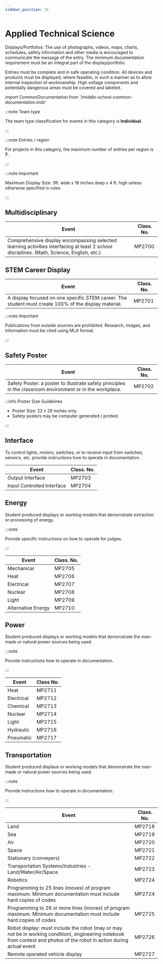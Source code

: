 ```yaml
---
sidebar_position: 16
---
```


# Applied Technical Science

Displays/Portfolios: The use of photographs, videos, maps, charts, schedules, safety information and other media is encouraged to communicate the message of the entry. The minimum documentation requirement must be an integral part of the display/portfolio.

Entries must be complete and in safe operating condition. All devices and products must be displayed, where feasible, in such a manner as to allow internal inspection of workmanship. High voltage components and potentially dangerous areas must be covered and labeled.

import CommonDocumentation from '/middle-school-common-documentation.mdx'

<CommonDocumentation />

:::note Team type

The team type classification for events in this category is **Individual**.

:::

:::note Entries / region

For projects in this category, the maximum number of entries per region is **7**.

:::

:::note Important

Maximum Display Size: 3ft. wide x 18 inches deep x 4 ft. high unless otherwise specified in rules.

:::

## Multidisciplinary

| Event                                                                                                                                     | Class. No. |
| ----------------------------------------------------------------------------------------------------------------------------------------- | ---------- |
| Comprehensive display encompassing selected learning activities interfacing at least 2 school disciplines. (Math, Science, English, etc.) | MP2700     |

## STEM Career Display

| Event                                                                                                | Class. No. |
| ---------------------------------------------------------------------------------------------------- | ---------- |
| A display focused on one specific STEM career. The student must create 100% of the display material. | MP2701     |

:::note Important

Publications from outside sources are prohibited. Research, images, and information must be cited using MLA format.

:::

## Safety Poster

| Event                                                                                                     | Class. No. |
| --------------------------------------------------------------------------------------------------------- | ---------- |
| Safety Poster: a poster to illustrate safety principles in the classroom environment or in the workplace. | MP2702     |

:::info Poster Size Guidelines

- Poster Size: 22 x 28 inches only.
- Safety posters may be computer generated / printed.

:::

## Interface

To control lights, motors, switches, or to receive input from switches, sensors, etc. provide instructions how to operate in documentation.

| Event                      | Class. No. |
| -------------------------- | ---------- |
| Output Interface           | MP2703     |
| Input Controlled Interface | MP2704     |

## Energy

Student produced displays or working models that demonstrate extraction or processing of energy.

:::note

Provide specific instructions on how to operate for judges.

:::

| Event              | Class. No. |
| ------------------ | ---------- |
| Mechanical         | MP2705     |
| Heat               | MP2706     |
| Electrical         | MP2707     |
| Nuclear            | MP2708     |
| Light              | MP2709     |
| Alternative Energy | MP2710     |

## Power

Student produced displays or working models that demonstrate the man-made or natural power sources being used.

:::note

Provide instructions how to operate in documentation.

:::

| Event      | Class No. |
| ---------- | --------- |
| Heat       | MP2711    |
| Electrical | MP2712    |
| Chemical   | MP2713    |
| Nuclear    | MP2714    |
| Light      | MP2715    |
| Hydraulic  | MP2716    |
| Pneumatic  | MP2717    |

## Transportation

Student produced displaus or working models that demonstrate the man-made or natural power sources being used.

:::note

Provide instructions how to operate in documentation.

:::

| Event                                                                                                                                                                   | Class. No. |
| ----------------------------------------------------------------------------------------------------------------------------------------------------------------------- | ---------- |
| Land                                                                                                                                                                    | MP2718     |
| Sea                                                                                                                                                                     | MP2719     |
| Air                                                                                                                                                                     | MP2720     |
| Space                                                                                                                                                                   | MP2721     |
| Stationary (conveyers)                                                                                                                                                  | MP2722     |
| Transportation Systems/Industries - Land/Water/Air/Space                                                                                                                | MP2723     |
| Robotics                                                                                                                                                                | MP2724     |
| Programming to 25 lines (moves) of program maximum. Minimum documentation must include hard copies of codes                                                             | MP2724     |
| Programming to 26 or more lines (moves) of program maximum. Minimum documentation must include hard copies of codes                                                     | MP2725     |
| Robot display: must include the robot (may or may not be in working condition), engineering notebook from contest and photos of the robot in action during actual event | MP2726     |
| Remote operated vehicle display                                                                                                                                         | MP2727     |
